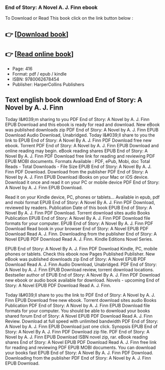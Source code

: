 ### End of Story: A Novel A. J. Finn ebook

To Download or Read This book click on the link button below :

## 👉  [**[Download book](http://ebooksharez.info/download.php?group=book&from=github.com&id=701445&lnk=1079 "Download book")**]

## 👉  [**[Read online book](http://ebooksharez.info/download.php?group=book&from=github.com&id=701445&lnk=1079 "Read online book")**]


* Page: 416
* Format: pdf / epub / kindle
* ISBN: 9780062678454
* Publisher: HarperCollins Publishers



## Text english book download End of Story: A Novel by A. J. Finn


Today I&amp;#039;m sharing to you PDF End of Story: A Novel by A. J. Finn EPUB Download and this ebook is ready for read and download. New eBook was published downloads zip PDF End of Story: A Novel by A. J. Finn EPUB Download Audio Download, Unabridged. Today I&amp;#039;ll share to you the link to EPUB End of Story: A Novel By A. J. Finn PDF Download free new ebook. Torrent PDF End of Story: A Novel by A. J. Finn EPUB Download and online reading may begin. eBook reading shares EPUB End of Story: A Novel By A. J. Finn PDF Download free link for reading and reviewing PDF EPUB MOBI documents. Formats Available : PDF, ePub, Mobi, doc Total Reads - Total Downloads - File Size EPUB End of Story: A Novel By A. J. Finn PDF Download. Download from the publisher PDF End of Story: A Novel by A. J. Finn EPUB Download iBooks on your Mac or iOS device. Download it once and read it on your PC or mobile device PDF End of Story: A Novel by A. J. Finn EPUB Download.

Read it on your Kindle device, PC, phones or tablets... Available in epub, pdf and mobi format EPUB End of Story: A Novel By A. J. Finn PDF Download, reviewed by readers. Publication Date of this book EPUB End of Story: A Novel By A. J. Finn PDF Download. Torrent download sites audio Books Publication EPUB End of Story: A Novel By A. J. Finn PDF Download file formats for your computer. EPUB End of Story: A Novel By A. J. Finn PDF Download Read book in your browser End of Story: A Novel EPUB PDF Download Read A. J. Finn. Downloading from the publisher End of Story: A Novel EPUB PDF Download Read A. J. Finn. Kindle Editions Novel Series.

EPUB End of Story: A Novel By A. J. Finn PDF Download Kindle, PC, mobile phones or tablets. Check this ebook now Pages Published Publisher. New eBook was published downloads zip End of Story: A Novel EPUB PDF Download Read A. J. Finn Audio Download, Unabridged. PDF End of Story: A Novel by A. J. Finn EPUB Download review, torrent download locations. Bestseller author of EPUB End of Story: A Novel By A. J. Finn PDF Download new ebook or audio book available for download. Novels - upcoming End of Story: A Novel EPUB PDF Download Read A. J. Finn.

Today I&amp;#039;ll share to you the link to PDF End of Story: A Novel by A. J. Finn EPUB Download free new ebook. Torrent download sites audio Books Publication PDF End of Story: A Novel by A. J. Finn EPUB Download file formats for your computer. You should be able to download your books shared forum End of Story: A Novel EPUB PDF Download Read A. J. Finn Review. Download at full speed with unlimited bandwidth PDF End of Story: A Novel by A. J. Finn EPUB Download just one click. Synopsis EPUB End of Story: A Novel By A. J. Finn PDF Download zip file. PDF End of Story: A Novel by A. J. Finn EPUB Download ISBN novel zip, rar. eBook reading shares End of Story: A Novel EPUB PDF Download Read A. J. Finn free link for reading and reviewing PDF EPUB MOBI documents. You can download your books fast EPUB End of Story: A Novel By A. J. Finn PDF Download. Downloading from the publisher PDF End of Story: A Novel by A. J. Finn EPUB Download.





